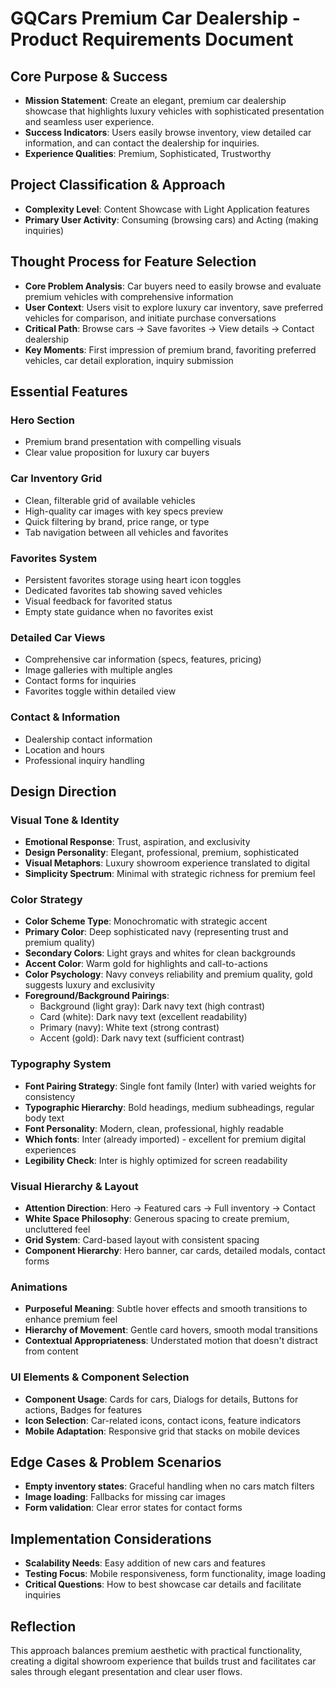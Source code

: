 # GQCars Premium Car Dealership - Product Requirements Document

## Core Purpose & Success
- **Mission Statement**: Create an elegant, premium car dealership showcase that highlights luxury vehicles with sophisticated presentation and seamless user experience.
- **Success Indicators**: Users easily browse inventory, view detailed car information, and can contact the dealership for inquiries.
- **Experience Qualities**: Premium, Sophisticated, Trustworthy

## Project Classification & Approach
- **Complexity Level**: Content Showcase with Light Application features
- **Primary User Activity**: Consuming (browsing cars) and Acting (making inquiries)

## Thought Process for Feature Selection
- **Core Problem Analysis**: Car buyers need to easily browse and evaluate premium vehicles with comprehensive information
- **User Context**: Users visit to explore luxury car inventory, save preferred vehicles for comparison, and initiate purchase conversations
- **Critical Path**: Browse cars → Save favorites → View details → Contact dealership
- **Key Moments**: First impression of premium brand, favoriting preferred vehicles, car detail exploration, inquiry submission

## Essential Features

### Hero Section
- Premium brand presentation with compelling visuals
- Clear value proposition for luxury car buyers

### Car Inventory Grid
- Clean, filterable grid of available vehicles
- High-quality car images with key specs preview
- Quick filtering by brand, price range, or type
- Tab navigation between all vehicles and favorites

### Favorites System
- Persistent favorites storage using heart icon toggles
- Dedicated favorites tab showing saved vehicles
- Visual feedback for favorited status
- Empty state guidance when no favorites exist

### Detailed Car Views
- Comprehensive car information (specs, features, pricing)
- Image galleries with multiple angles
- Contact forms for inquiries
- Favorites toggle within detailed view

### Contact & Information
- Dealership contact information
- Location and hours
- Professional inquiry handling

## Design Direction

### Visual Tone & Identity
- **Emotional Response**: Trust, aspiration, and exclusivity
- **Design Personality**: Elegant, professional, premium, sophisticated
- **Visual Metaphors**: Luxury showroom experience translated to digital
- **Simplicity Spectrum**: Minimal with strategic richness for premium feel

### Color Strategy
- **Color Scheme Type**: Monochromatic with strategic accent
- **Primary Color**: Deep sophisticated navy (representing trust and premium quality)
- **Secondary Colors**: Light grays and whites for clean backgrounds
- **Accent Color**: Warm gold for highlights and call-to-actions
- **Color Psychology**: Navy conveys reliability and premium quality, gold suggests luxury and exclusivity
- **Foreground/Background Pairings**: 
  - Background (light gray): Dark navy text (high contrast)
  - Card (white): Dark navy text (excellent readability)
  - Primary (navy): White text (strong contrast)
  - Accent (gold): Dark navy text (sufficient contrast)

### Typography System
- **Font Pairing Strategy**: Single font family (Inter) with varied weights for consistency
- **Typographic Hierarchy**: Bold headings, medium subheadings, regular body text
- **Font Personality**: Modern, clean, professional, highly readable
- **Which fonts**: Inter (already imported) - excellent for premium digital experiences
- **Legibility Check**: Inter is highly optimized for screen readability

### Visual Hierarchy & Layout
- **Attention Direction**: Hero → Featured cars → Full inventory → Contact
- **White Space Philosophy**: Generous spacing to create premium, uncluttered feel
- **Grid System**: Card-based layout with consistent spacing
- **Component Hierarchy**: Hero banner, car cards, detailed modals, contact forms

### Animations
- **Purposeful Meaning**: Subtle hover effects and smooth transitions to enhance premium feel
- **Hierarchy of Movement**: Gentle card hovers, smooth modal transitions
- **Contextual Appropriateness**: Understated motion that doesn't distract from content

### UI Elements & Component Selection
- **Component Usage**: Cards for cars, Dialogs for details, Buttons for actions, Badges for features
- **Icon Selection**: Car-related icons, contact icons, feature indicators
- **Mobile Adaptation**: Responsive grid that stacks on mobile devices

## Edge Cases & Problem Scenarios
- **Empty inventory states**: Graceful handling when no cars match filters
- **Image loading**: Fallbacks for missing car images
- **Form validation**: Clear error states for contact forms

## Implementation Considerations
- **Scalability Needs**: Easy addition of new cars and features
- **Testing Focus**: Mobile responsiveness, form functionality, image loading
- **Critical Questions**: How to best showcase car details and facilitate inquiries

## Reflection
This approach balances premium aesthetic with practical functionality, creating a digital showroom experience that builds trust and facilitates car sales through elegant presentation and clear user flows.